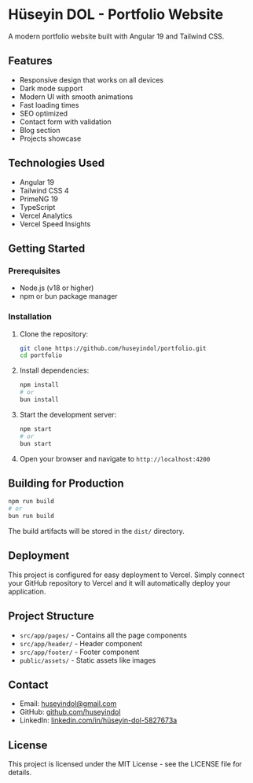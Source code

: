 # Hüseyin DOL - Portfolio Website

A modern portfolio website built with Angular 19 and Tailwind CSS.

## Features

- Responsive design that works on all devices
- Dark mode support
- Modern UI with smooth animations
- Fast loading times
- SEO optimized
- Contact form with validation
- Blog section
- Projects showcase

## Technologies Used

- Angular 19
- Tailwind CSS 4
- PrimeNG 19
- TypeScript
- Vercel Analytics
- Vercel Speed Insights

## Getting Started

### Prerequisites

- Node.js (v18 or higher)
- npm or bun package manager

### Installation

1. Clone the repository:
   ```bash
   git clone https://github.com/huseyindol/portfolio.git
   cd portfolio
   ```

2. Install dependencies:
   ```bash
   npm install
   # or
   bun install
   ```

3. Start the development server:
   ```bash
   npm start
   # or
   bun start
   ```

4. Open your browser and navigate to `http://localhost:4200`

## Building for Production

```bash
npm run build
# or
bun run build
```

The build artifacts will be stored in the `dist/` directory.

## Deployment

This project is configured for easy deployment to Vercel. Simply connect your GitHub repository to Vercel and it will automatically deploy your application.

## Project Structure

- `src/app/pages/` - Contains all the page components
- `src/app/header/` - Header component
- `src/app/footer/` - Footer component
- `public/assets/` - Static assets like images

## Contact

- Email: huseyindol@gmail.com
- GitHub: [github.com/huseyindol](https://github.com/huseyindol)
- LinkedIn: [linkedin.com/in/hüseyin-dol-5827673a](https://www.linkedin.com/in/h%C3%BCseyin-dol-5827673a/)

## License

This project is licensed under the MIT License - see the LICENSE file for details.
